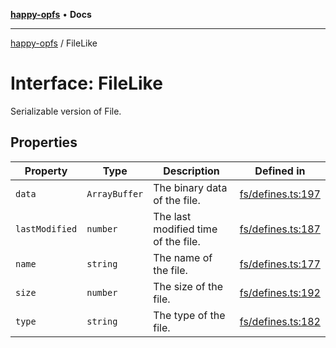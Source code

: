 [**happy-opfs**](../README.md) • **Docs**

***

[happy-opfs](../README.md) / FileLike

# Interface: FileLike

Serializable version of File.

## Properties

| Property | Type | Description | Defined in |
| ------ | ------ | ------ | ------ |
| `data` | `ArrayBuffer` | The binary data of the file. | [fs/defines.ts:197](https://github.com/JiangJie/happy-opfs/blob/41bfb9280ee562c4a8708809308f96d116edb112/src/fs/defines.ts#L197) |
| `lastModified` | `number` | The last modified time of the file. | [fs/defines.ts:187](https://github.com/JiangJie/happy-opfs/blob/41bfb9280ee562c4a8708809308f96d116edb112/src/fs/defines.ts#L187) |
| `name` | `string` | The name of the file. | [fs/defines.ts:177](https://github.com/JiangJie/happy-opfs/blob/41bfb9280ee562c4a8708809308f96d116edb112/src/fs/defines.ts#L177) |
| `size` | `number` | The size of the file. | [fs/defines.ts:192](https://github.com/JiangJie/happy-opfs/blob/41bfb9280ee562c4a8708809308f96d116edb112/src/fs/defines.ts#L192) |
| `type` | `string` | The type of the file. | [fs/defines.ts:182](https://github.com/JiangJie/happy-opfs/blob/41bfb9280ee562c4a8708809308f96d116edb112/src/fs/defines.ts#L182) |
